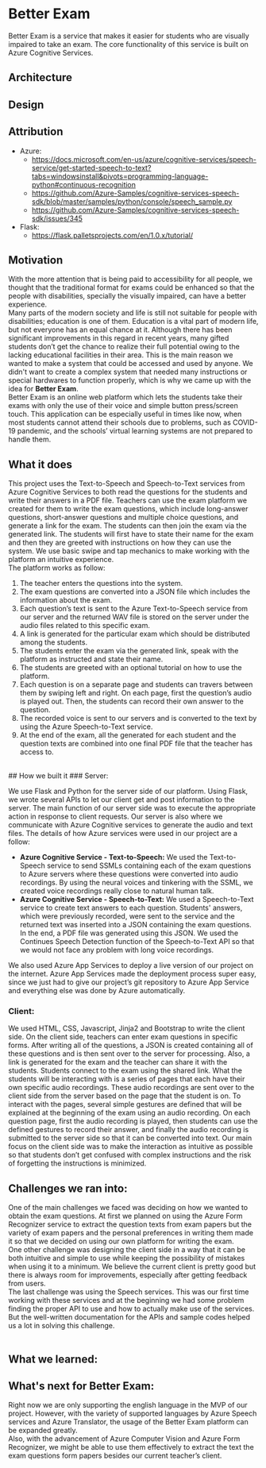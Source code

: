 # Better Exam
Better Exam is a service that makes it easier for students who are visually impaired to take an exam. The core functionality of this service is built on Azure Cognitive Services. 

## Architecture

## Design

## Attribution
- Azure:
  - https://docs.microsoft.com/en-us/azure/cognitive-services/speech-service/get-started-speech-to-text?tabs=windowsinstall&pivots=programming-language-python#continuous-recognition
  - https://github.com/Azure-Samples/cognitive-services-speech-sdk/blob/master/samples/python/console/speech_sample.py
  - https://github.com/Azure-Samples/cognitive-services-speech-sdk/issues/345
- Flask:
  - https://flask.palletsprojects.com/en/1.0.x/tutorial/


## Motivation
With the more attention that is being paid to accessibility for all people, we thought that the traditional format for exams could be enhanced so that the people with disabilities, specially the visually impaired, can have a better experience.<br/>
Many parts of the modern society and life is still not suitable for people with disabilities; education is one of them. Education is a vital part of modern life, but not everyone has an equal chance at it. Although there has been significant improvements in this regard in recent years, many gifted students don’t get the chance to realize their full potential owing to the lacking educational facilities in their area. This is the main reason we wanted to make a system that could be accessed and used by anyone. We didn't want to create a complex system that needed many instructions or special hardwares to function properly, which is why we came up with the idea for **Better Exam**. <br/>
Better Exam is an online web platform which lets the students take their exams with only the use of their voice and simple button press/screen touch. This application can be especially useful in times like now, when most students cannot attend their schools due to problems, such as COVID-19 pandemic, and the schools’ virtual learning systems are not prepared to handle them.
## What it does
This project uses the Text-to-Speech and Speech-to-Text services from Azure Cognitive Services to both read the questions for the students and write their answers in a PDF file. 
Teachers can use the exam platform we created for them to write the exam questions, which include long-answer questions, short-answer questions and multiple choice questions, and generate a link for the exam. The students can then join the exam via the generated link.
The students will first have to state their name for the exam and then they are greeted with instructions on how they can use the system. We use basic swipe and tap mechanics to make working with the platform an intuitive experience. <br/>
The platform works as follow:
1. The teacher enters the questions into the system.
2. The exam questions are converted into a JSON file which includes the information about the exam.
3. Each question’s text is sent to the Azure Text-to-Speech service from our server and the returned WAV file is stored on the server under the audio files related to this specific exam.
4. A link is generated for the particular exam which should be distributed among the students.
5. The students enter the exam via the generated link, speak with the platform as instructed and state their name.
6. The students are greeted with an optional tutorial on how to use the platform.
7. Each question is on a separate page and students can travers between them by swiping left and right. On each page, first the question’s audio is played out. Then, the students can record their own answer to the question.
8. The recorded voice is sent to our servers and is converted to the text by using the Azure Speech-to-Text service.
9. At the end of the exam, all the generated for each student and the question texts are combined into one final PDF file that the teacher has access to.
<br/>
## How we built it
### Server:

We use Flask and Python for the server side of our platform. Using Flask, we wrote several APIs to let our client get and post information to the server. The main function of our server side was to execute the appropriate action in response to client requests. Our server is also where we communicate with Azure Cognitive services to generate the audio and text files. The details of how Azure services were used in our project are a follow:
* **Azure Cognitive Service - Text-to-Speech:** We used the Text-to-Speech service to send SSMLs containing each of the exam questions to Azure servers where these questions were converted into audio recordings. By using the neural voices and tinkering with the SSML, we created voice recordings really close to natural human talk. 
* **Azure Cognitive Service - Speech-to-Text:** We used a Speech-to-Text service to create text answers to each question. Students' answers, which were previously recorded, were sent to the service and the returned text was inserted into a JSON containing the exam questions.  In the end, a PDF file was generated using this JSON. We used the Continues Speech Detection function of the Speech-to-Text API so that we would not face any problem with long voice recordings.

We also used Azure App Services to deploy a live version of our project on the internet. Azure App Services made the deployment process super easy, since we just had to give our project’s git repository to Azure App Service and everything else was done by Azure automatically. 


### Client:

We used HTML, CSS, Javascript, Jinja2 and Bootstrap to write the client side. On the client side, teachers can enter exam questions in specific forms. After writing all of the questions, a JSON is created containing all of these questions and is then sent over to the server for processing. Also, a link is generated for the exam and the teacher can share it with the students.
Students connect to the exam using the shared link. What the students will be interacting with is a series of pages that each have their own specific audio recordings. These audio recordings are sent over to the client side from the server based on the page that the student is on. To interact with the pages, several simple gestures are defined that will be explained at the beginning of the exam using an audio recording. On each question page, first the audio recording is played, then students can use the defined gestures to record their answer, and finally the audio recording is submitted to the server side so that it can be converted into text.
Our main focus on the client side was to make the interaction as intuitive as possible so that students don’t get confused with complex instructions and the risk of forgetting the instructions is minimized.
<br/>
## Challenges we ran into:
One of the main challenges we faced was deciding on how we wanted to obtain the exam questions. At first we planned on using the Azure Form Recognizer service to extract the question texts from exam papers but the variety of exam papers and the personal preferences in writing them made it so that we decided on using our own platform for writing the exam.<br/>
One other challenge was designing the client side in a way that it can be both intuitive and simple to use while keeping the possibility of mistakes when using it to a minimum. We believe the current client is pretty good but there is always room for improvements, especially after getting feedback from users.<br/>
The last challenge was using the Speech services. This was our first time working with these services and at the beginning we had some problem finding the proper API to use and how to actually make use of the services. But the well-written documentation for the APIs and sample codes helped us a lot in solving this challenge. <br/>
<br/>
## What we learned:

## What's next for Better Exam:
Right now we are only supporting the english language in the MVP of our project. However, with the variety of supported languages by Azure Speech services and Azure Translator, the usage of the Better Exam platform can be expanded greatly.<br/>
Also, with the advancement of Azure Computer Vision and Azure Form Recognizer, we might be able to use them effectively to extract the text the exam questions form papers besides our current teacher’s client.


